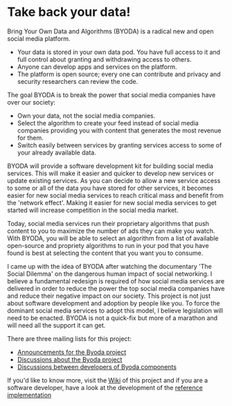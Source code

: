 # Take back your data!

Bring Your Own Data and Algorithms (BYODA) is a radical new and open social media platform.
- Your data is stored in your own data pod. You have full access to it and full control about granting and withdrawing access to others.
- Anyone can develop apps and services on the platform.
- The platform is open source; every one can contribute and privacy and security researchers can review the code.

The goal BYODA is to break the power that social media companies have over our society:
- Own your data, not the social media companies.
- Select the algorithm to create your feed instead of social media companies providing you with content that generates the most revenue for them.
- Switch easily between services by granting services access to some of your already available data. 

BYODA will provide a software development kit for building social media services. This will make it easier and quicker to develop new services or update existing services. As you can decide to allow a new service access to some or all of the data you have stored for other services, it becomes easier for new social media services to reach critical mass and benefit from the 'network effect'. Making it easier for new social media services to get started will increase competition in the social media market.

Today, social media services run their proprietary algorithms that push content to you to maximize the number of ads they can make you watch. With BYODA, you will be able to select an algorithm from a list of available open-source and propriety algorithms to run in your pod that you have found is best at selecting the content that you want you to consume.

I came up with the idea of BYODA after watching the documentary 'The Social Dilemma' on the dangerous human impact of social networking. I believe a fundamental redesign is required of how social media services are delivered in order to reduce the power the top social media companies have and reduce their negative impact on our society. This project is not just about software development and adoption by people like you. To force the dominant social media services to adopt this model, I believe legislation will need to be enacted. BYODA is not a quick-fix but more of a marathon and will need all the support it can get.

There are three mailing lists for this project:
* [Announcements for the Byoda project](https://groups.io/g/takebackyourdata-announce)
* [Discussions about the Byoda project](https://groups.io/g/takebackyourdata-discuss)
* [Discussions between developers of Byoda components](https://groups.io/g/takebackyourdata-dev)

If you'd like to know more, visit the [Wiki](https://github.com/StevenHessing/byoda/wiki) of this project and if you are a software developer, have a look at the development of the [reference implementation](https://github.com/StevenHessing/byoda-python)
